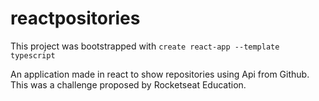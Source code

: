 # reactpositories
This project was bootstrapped with `create react-app --template typescript`

An application made in react to show repositories using Api from Github. This was a challenge proposed by Rocketseat Education.
